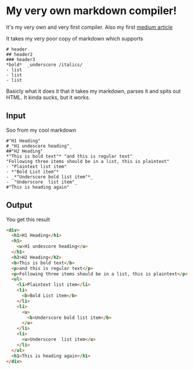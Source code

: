 # My very own markdown compiler!

It's my very own and very first compiler. Also my first [medium article](https://medium.com/@Jozefchmelar/how-i-built-a-simple-compiler-markdown-to-html-4da63dc79a94?sk=237f0a7bdf9314f73adf8818f79465fa)

It takes my very poor copy of markdown which supports
```
# header
## header2
### header3
*bold*  _underscore /italics/
- list
- list
- list
```
Basicly what it does it that it takes my markdown, parses it and spits out HTML.
It kinda sucks, but it works.


## Input
Soo from my cool markdown 
```
#"H1 Heading"
#_"H1 undescore heading"_
##"H2 Heading"
*"This is bold text"* "and this is regular text"
"Following three items should be in a list, this is plaintext"
- "Plaintext list item"
- *"Bold List item"*
- _*"Underscore bold list item"*_
- _"Underscore  list item"_
#"This is heading again"
```

## Output
You get this result

```html
<div>
  <h1>H1 Heading</h1>
  <h1>
    <u>H1 undescore heading</u>
  </h1>
  <h2>H2 Heading</h2>
  <b>This is bold text</b>
  <p>and this is regular text</p>
  <p>Following three items should be in a list, this is plaintext</p>
  <ul>
    <li>Plaintext list item</li>
    <li>
      <b>Bold List item</b>
    </li>
    <li>
      <u>
        <b>Underscore bold list item</b>
      </u>
    </li>
    <li>
      <u>Underscore  list item</u>
    </li>
  </ul>
  <h1>This is heading again</h1>
</div>
```
